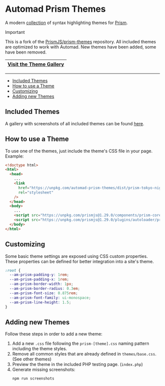 # Automad Prism Themes

A modern [collection](https://automadcms.github.io/automad-prism-themes) of syntax highlighting themes for [Prism](https://prismjs.com).

> [!IMPORTANT]
> This is a fork of the [PrismJS/prism-themes](https://github.com/PrismJS/prism-themes) repository. All included themes are optimized to work with Automad. New themes have been added, some have been removed.

| [Visit the Theme Gallery](https://automadcms.github.io/automad-prism-themes) |
| :--------------------------------------------------------------------------: |

---

<!-- vim-markdown-toc GFM -->

- [Included Themes](#included-themes)
- [How to use a Theme](#how-to-use-a-theme)
- [Customizing](#customizing)
- [Adding new Themes](#adding-new-themes)

<!-- vim-markdown-toc -->

## Included Themes

A gallery with screenshots of all included themes can be found [here](https://automadcms.github.io/automad-prism-themes).

## How to use a Theme

To use one of the themes, just include the theme's CSS file in your page. Example:

```html
<!doctype html>
<html>
  <head>
    ...
    <link
      href="https://unpkg.com/automad-prism-themes/dist/prism-tokyo-night.css"
      rel="stylesheet"
    />
  </head>
  <body>
    ...
    <script src="https://unpkg.com/prismjs@1.29.0/components/prism-core.min.js"></script>
    <script src="https://unpkg.com/prismjs@1.29.0/plugins/autoloader/prism-autoloader.min.js"></script>
  </body>
</html>
```

## Customizing

Some basic theme settings are exposed using CSS custom properties. These properties can be defined for better integration into a site's theme.

```css
:root {
  --am-prism-padding-y: 1rem;
  --am-prism-padding-x: 1rem;
  --am-prism-border-width: 1px;
  --am-prism-border-radius: 0.3em;
  --am-prism-font-size: 0.875rem;
  --am-prism-font-family: ui-monospace;
  --am-prism-line-height: 1.5;
}
```

## Adding new Themes

Follow these steps in order to add a new theme:

1. Add a new `.css` file following the `prism-[theme].css` naming pattern including the theme styles.
2. Remove all common styles that are already defined in `themes/base.css`. (See other themes)
3. Preview the theme in the included PHP testing page. (`index.php`)
4. Generate missing screenshots:
   ```bash
   npm run screenshots
   ```
